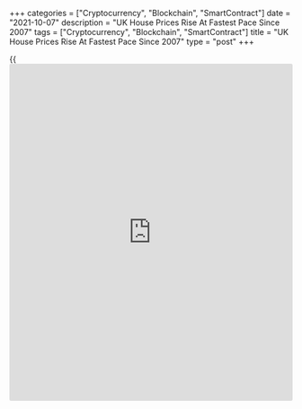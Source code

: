 +++
categories = ["Cryptocurrency", "Blockchain", "SmartContract"]
date = "2021-10-07"
description = "UK House Prices Rise At Fastest Pace Since 2007"
tags = ["Cryptocurrency", "Blockchain", "SmartContract"]
title = "UK House Prices Rise At Fastest Pace Since 2007"
type = "post"
+++

{{<iframe id="large-banner" src="https://www.bounty.group/#slide=28.0" width="100%" height="600" scrolling="no" style="border: 0px solid rgb(216, 221, 230); border-radius: 3px;">}}

UK house prices grew at the strongest pace since 2007 as stamp duty
holiday draws to a close, survey data released by the Lloyds Bank
subsidiary Halifax showed on Thursday.

House prices grew 1.7 percent month-on-month in September, following an
increase of 0.8 percent in August. This was the third consecutive rise
in prices.

In three months to September, house prices grew 1.5 percent from the
previous three months.

The annual rate of house price growth increased to 7.4 percent from 7.2
percent in August.

"Against a backdrop of rising pressures on the cost of living and
impending increases in taxes, demand might be expected to soften in the
months ahead, with some industry measures already indicating lower
levels of buyer activity," Russell Galley, managing director at Halifax,
said.

Nevertheless, low borrowing costs and improving labor market prospects
for those already in employment are likely to continue to provide
support, Galley added.

For comments and feedback [contact](https://www.playgroundfx.com/contact/): editorial@rtt[news](https://www.letsplayfx.com/blog/forex-news-website/).com

[Economic News][1]

 **What parts of the world are seeing the best (and worst) economic
performances lately? Click[here][2] to check out our [Econ Scorecard][2]
and find out! See up-to-the-moment [ranking](https://www.playgroundfx.com/blog/crypto-exchange-ranking/)s for the best and worst
performers in [GDP][3], [unemployment rate][4], [inflation][5] and much
more.**

   1. www.rtt[news](https://www.letsplayfx.com/blog/forex-news-website/).com/Content/EconomicNews.aspx
   2. www.rtt[news](https://www.letsplayfx.com/blog/forex-news-website/).com/economic-scorecard/world-rank/PPI/highest-performance.aspx
   3. www.rtt[news](https://www.letsplayfx.com/blog/forex-news-website/).com/economic-scorecard/world-rank/GDP/highest-performance.aspx
   4. www.rtt[news](https://www.letsplayfx.com/blog/forex-news-website/).com/economic-scorecard/world-rank/unemployment-rate/lowest-performance.aspx
   5. www.rtt[news](https://www.letsplayfx.com/blog/forex-news-website/).com/economic-scorecard/world-rank/CPI/highest-performance.aspx